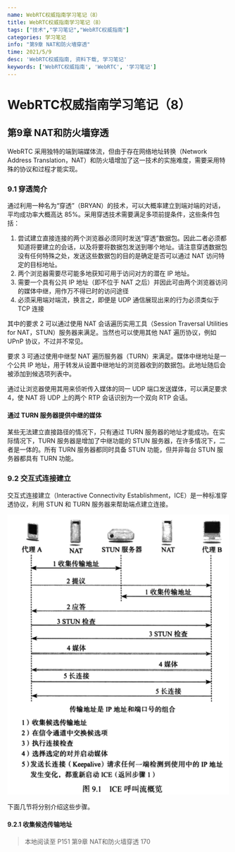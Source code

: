 ```yaml
---
name: WebRTC权威指南学习笔记（8）
title: WebRTC权威指南学习笔记（8）
tags: ["技术","学习笔记","WebRTC权威指南"]
categories: 学习笔记
info: "第9章 NAT和防火墙穿透"
time: 2021/5/9
desc: 'WebRTC权威指南, 资料下载, 学习笔记'
keywords: ['WebRTC权威指南', 'WebRTC', '学习笔记']
---
```


# WebRTC权威指南学习笔记（8）

## 第9章 NAT和防火墙穿透

WebRTC 采用独特的端到端媒体流，但由于存在网络地址转换（Network Address Translation，NAT）和防火墙增加了这一技术的实施难度，需要采用特殊的协议和过程才能实现。

### 9.1 穿透简介

通过利用一种名为“穿透”（BRYAN）的技术，可以大概率建立到端对端的对话，平均成功率大概高达 85%。采用穿透技术需要满足多项前提条件，这些条件包括：

1. 尝试建立直接连接的两个浏览器必须同时发送“穿透”数据包。因此二者必须都知道将要建立的会话，以及将要将数据包发送到哪个地址。请注意穿透数据包没有任何特殊之处，发送这些数据包的目的是确定是否可以通过 NAT 访问特定的目标地址。
2. 两个浏览器需要尽可能多地获知可用于访问对方的潜在 IP 地址。
3. 需要一个具有公共 IP 地址（即不位于 NAT 之后）并因此可由两个浏览器访问的媒体中继，用作万不得已时的访问途径
4. 必须采用端对端流，换言之，即便是 UDP 通信展现出来的行为必须类似于 TCP 连接

其中的要求 2 可以通过使用 NAT 会话遍历实用工具（Session Traversal Utilities for NAT，STUN）服务器来满足。当然也可以使用其他 NAT 遍历协议，例如 UPnP 协议，不过并不常见。

要求 3 可通过使用中继型 NAT 遍历服务器（TURN）来满足。媒体中继地址是一个公共 IP 地址，用于转发从设置中继地址的浏览器收到的数据包。此地址随后会被添加到候选项列表中。

通过让浏览器使用其用来侦听传入媒体的同一 UDP 端口发送媒体，可以满足要求 4，使 NAT 将 UDP 上的两个 RTP 会话识别为一个双向 RTP 会话。

#### 通过 TURN 服务器提供中继的媒体

某些无法建立直接路径的情况下，只有通过 TURN 服务器的地址才能成功。在实际情况下，TURN 服务器是增加了中继功能的 STUN 服务器，在许多情况下，二者是一体的。所有 TURN 服务器都同时具备 STUN 功能，但并非每台 STUN 服务器都具有 TURN 功能。

### 9.2 交互式连接建立

交互式连接建立（Interactive Connectivity Establishment，ICE）是一种标准穿透协议，利用 STUN 和 TURN 服务器来帮助端点建立连接。

![9-1.png](./images/9-1.png)

下面几节将分别介绍这些步骤。

#### 9.2.1 收集候选传输地址















> 本地阅读至 P151 第9章 NAT和防火墙穿透 170